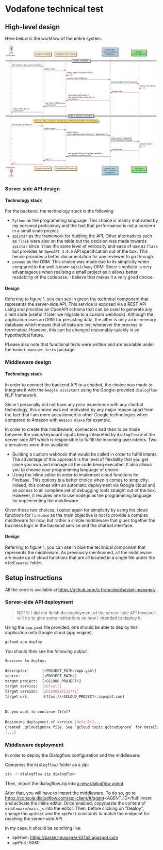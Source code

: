# Vodafone technical test

## High-level design

Here below is the workflow of the entire system: 

![alt text](workflow.png "Figure1: application workflows")

### Server side API design

#### Technology stack

For the backend, the technology stack is the following:
* ``Python`` as the programming language. This choice is mainly motivated by my
  personal proficiency and the fact that performance is not a concern in a
  small scale project.
* ``apistar`` as the framework for buidling the API. Other alternatives such as
  ``flask`` were also on the table but the decision was made towards
  ``apistar`` since it has the same level of verbosity and ease of use as
  ``flask`` but provides an ``OpenAPI 3.0.0`` API specification out of the box.
  This hence provides a better documentation for any reviewer to go through. 
* ``peewee`` as the ORM. This choice was made due to its simplicity when
  compared to the well-known ``sqlalchemy`` ORM. Since simplicity is very
  advantageous when realising a small project as it allows better readability
  of the codebase. I believe that makes it a very good choice.

#### Design

Referring to figure 1, you can see in green the technical component that
represents the server-side API.
This service is exposed via a REST API using and provides an OpenAPI schema
that can be used to generate any client code (useful if later we migrate to a
custom webhook). Although the application uses an ORM for persisting data, 
the altter is only an in-memory database which means that all data are lost
whenever the process is terminated. However, this can be changed reasonably
quickly in an hypothetical future.

PLease also note that functional tests were written and are available under
the `basket_manager.tests` package.

### Middleware design

#### Technology stack

In order to connect the backend API to a chatbot, the choice was made to
integrate it with the `Google assistant` using the Google-provided
``dialogflow`` NLP framework.

Since I personally did not have any prior experience with any chatbot
technology, this choice was not motivated by any major reason apart from the
fact that I am more accustomed to other Google technologies when compared to
Amazon with `Amazon Alexa` for example.

In order to create this middleware, connectors had then to be made between the
voice/keyboard inputs being intepreted by ``dialogflow`` and the server-side
API which is responsible to fulfill the incoming user intents.
Two alternatives were then available:
* Building a custom webhook that would be called in order to fulfill intents.
  The advantage of this approach is the level of flexibility that you get
  since you own and manage all the code being executed. It also allows you to
  choose your programming language of choice.
* Using the inline editor in order to implement cloud functions for Firebase.
  This options is a better choice when it comes to simplicity. Indeed,
  this comes with an automatic deployment via Google cloud and an access to
  all complete set of debugging tools straight out of the box. However, it
  requires one to use node.js as the programming language for implementing the
  middleware.

Given these two choices, I opted again for simplicity by using the cloud
functions for ``firebase`` as the main objective is not to provide a complex
middleware for now, but rather a simple middleware that glues together the
business logic in the backend service and the chatbot interface.

#### Design

Referring to figure 1, you can see in blue the technical component that
represents the middleware. As previously mentionned, all the middleware are
made up of cloud functions that are all located in a single file under the
`middleware/` folder.

## Setup instructions

All the code is available at https://github.com/v-francoise/basket-manager/.

### Server-side API deployment

> NOTE: I did not finish the deployment of the server-side API however I will
> try to give some indications on how I intended to deploy it.

Using the ``app.yaml`` file provided, one should be able to deploy this
application onto Google cloud (app engine).

``` sh
gcloud app deploy
```

You should then see the following output
``` sh
Services to deploy:

descriptor:      [<PROJECT_PATH>/app.yaml]
source:          [<PROJECT_PATH>]
target project:  [<GCLOUD_PROJECT>]
target service:  [default]
target version:  [20180829t232741]
target url:      [https://<GCLOUD_PROJECT>.appspot.com]


Do you want to continue (Y/n)?  

Beginning deployment of service [default]...
Created .gcloudignore file. See `gcloud topic gcloudignore` for details.
[...]
```

### Middleware deployment

In order to deploy the Dialogflow configuration and the middleware:

Compress the `dialogflow/` folder as a zip:

``` sh
zip -r dialogflow.zip dialogflow
```

Then, import the dialogflow.zip into [a new dialogflow agent](
https://console.dialogflow.com/api-client/#/newAgent) 

After that, you will have to import the middleware. To do so, go to
https://console.dialogflow.com/api-client/#/agent<AGENT_ID>/fulfillment and
activate the inline editor. Once enabled, copy/paste the content of
`middleware/main.js` into the editor. Then, before clicking on "Deploy", change
the `apiHost` and the `apiPort` constants to match the endpoint for reaching
the server-side API.

In my case, it should be somthing like:
* apiHost: https://basket-manager-b17a2.appspot.com
* apiPort: 8080

